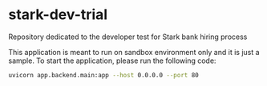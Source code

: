 # stark-dev-trial
Repository dedicated to the developer test for Stark bank hiring process

This application is meant to run on sandbox environment only and it is just a sample.
To start the application, please run the following code:
```bash
uvicorn app.backend.main:app --host 0.0.0.0 --port 80
```